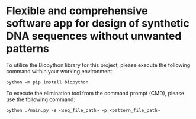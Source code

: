 # Flexible and comprehensive software app for design of synthetic DNA sequences without unwanted patterns

To utilize the Biopython library for this project, please execute the following command within your working environment:
```
python -m pip install biopython
```


To execute the elimination tool from the command prompt (CMD), please use the following command:

```
python ./main.py -s <seq_file_path> -p <pattern_file_path>
```
